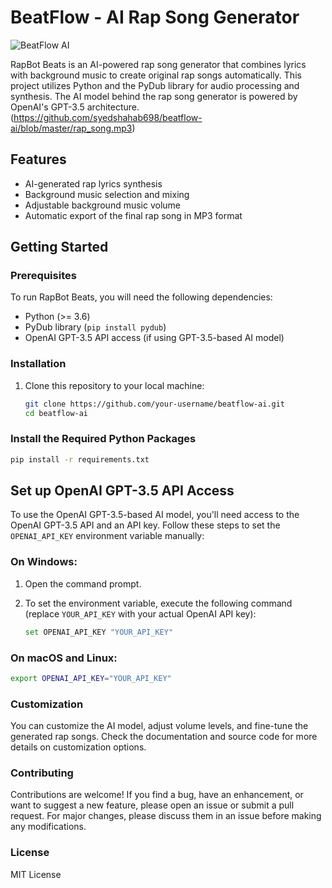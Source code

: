 # BeatFlow - AI Rap Song Generator

![BeatFlow AI](rapbot_beats_logo.png)

RapBot Beats is an AI-powered rap song generator that combines lyrics with background music to create original rap songs automatically. This project utilizes Python and the PyDub library for audio processing and synthesis. The AI model behind the rap song generator is powered by OpenAI's GPT-3.5 architecture.
(https://github.com/syedshahab698/beatflow-ai/blob/master/rap_song.mp3)
## Features

- AI-generated rap lyrics synthesis
- Background music selection and mixing
- Adjustable background music volume
- Automatic export of the final rap song in MP3 format

## Getting Started

### Prerequisites

To run RapBot Beats, you will need the following dependencies:

- Python (>= 3.6)
- PyDub library (`pip install pydub`)
- OpenAI GPT-3.5 API access (if using GPT-3.5-based AI model)

### Installation

1. Clone this repository to your local machine:

   ```bash
   git clone https://github.com/your-username/beatflow-ai.git
   cd beatflow-ai
   ```

### Install the Required Python Packages

   ```bash
   pip install -r requirements.txt
   ```

## Set up OpenAI GPT-3.5 API Access

To use the OpenAI GPT-3.5-based AI model, you'll need access to the OpenAI GPT-3.5 API and an API key. Follow these steps to set the `OPENAI_API_KEY` environment variable manually:

### On Windows:

1. Open the command prompt.

2. To set the environment variable, execute the following command (replace `YOUR_API_KEY` with your actual OpenAI API key):

   ```bash
   set OPENAI_API_KEY "YOUR_API_KEY"
   ```

### On macOS and Linux:

   ```bash
   export OPENAI_API_KEY="YOUR_API_KEY"
   ```

### Customization
You can customize the AI model, adjust volume levels, and fine-tune the generated rap songs. Check the documentation and source code for more details on customization options.

### Contributing
Contributions are welcome! If you find a bug, have an enhancement, or want to suggest a new feature, please open an issue or submit a pull request. For major changes, please discuss them in an issue before making any modifications.

### License
MIT License
